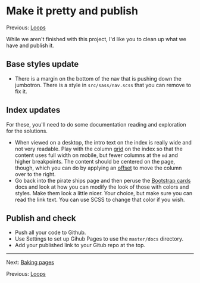 # Make it pretty and publish

Previous: [Loops](static-03-loops.md)

While we aren't finished with this project, I'd like you to clean up what we have and publish it.

## Base styles update

- There is a margin on the bottom of the nav that is pushing down the jumbotron. There is a style in `src/sass/nav.scss` that you can remove to fix it.

## Index updates

For these, you'll need to do some documentation reading and exploration for the solutions.

- When viewed on a desktop, the intro text on the index is really wide and not very readable. Play with the column [grid](https://getbootstrap.com/docs/4.5/layout/grid/) on the index so that the content uses full width on mobile, but fewer columns at the `md` and higher breakpoints. The content should be centered on the page, though, which you can do by applying an [offset](https://getbootstrap.com/docs/4.5/layout/grid/#offsetting-columns) to move the column over to the right.
- Go back into the pirate ships page and then peruse the [Bootstrap cards](https://getbootstrap.com/docs/4.5/components/card/#background-and-color) docs and look at how you can modify the look of those with colors and styles. Make them look a little nicer. Your choice, but make sure you can read the link text. You can use SCSS to change that color if you wish.

## Publish and check

- Push all your code to Github.
- Use Settings to set up Gihub Pages to use the `master/docs` directory.
- Add your published link to your Gitub repo at the top.

---

Next: [Baking pages](static-05-bake-explain.md)

Previous: [Loops](static-03-loops.md)
